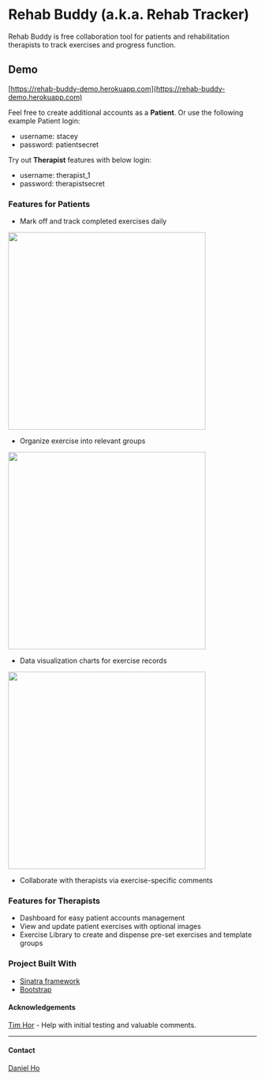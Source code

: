 # Rehab Buddy (a.k.a. Rehab Tracker)

Rehab Buddy is free collaboration tool for patients and rehabilitation therapists to track exercises and progress function.

## Demo

[https://rehab-buddy-demo.herokuapp.com](https://rehab-buddy-demo.herokuapp.com)

Feel free to create additional accounts as a **Patient**. Or use the following example Patient login:
- username: stacey
- password: patientsecret

Try out **Therapist** features with below login:
- username: therapist_1
- password: therapistsecret

### Features for Patients
- Mark off and track completed exercises daily
<img src="https://rehab-buddy-demo.herokuapp.com/images/diary.png" width="400">

- Organize exercise into relevant groups
<img src="https://rehab-buddy-demo.herokuapp.com/images/exercise_groups.jpg" width="400">

- Data visualization charts for exercise records
<img src="https://rehab-buddy-demo.herokuapp.com/images/stats.png" width="400">

- Collaborate with therapists via exercise-specific comments

### Features for Therapists
- Dashboard for easy patient accounts management
- View and update patient exercises with optional images
- Exercise Library to create and dispense pre-set exercises and template groups

### Project Built With
- [Sinatra framework](http://sinatrarb.com/)
- [Bootstrap](https://getbootstrap.com/)

#### Acknowledgements

[Tim Hor](https://github.com/timhor) - Help with initial testing and valuable comments.

<hr>

#### Contact

[Daniel Ho](https://danielho.dev)